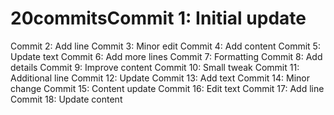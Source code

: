 # 20commitsCommit 1: Initial update
Commit 2: Add line
Commit 3: Minor edit
Commit 4: Add content
Commit 5: Update text
Commit 6: Add more lines
Commit 7: Formatting
Commit 8: Add details
Commit 9: Improve content
Commit 10: Small tweak
Commit 11: Additional line
Commit 12: Update
Commit 13: Add text
Commit 14: Minor change
Commit 15: Content update
Commit 16: Edit text
Commit 17: Add line
Commit 18: Update content
